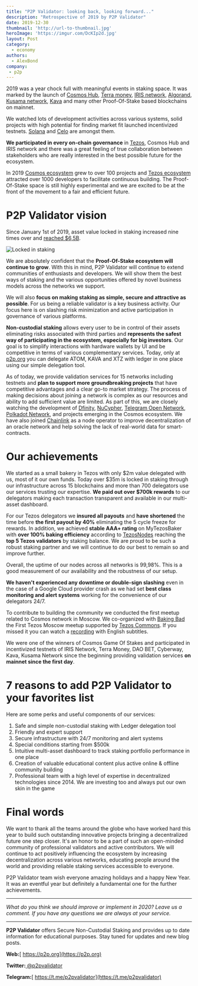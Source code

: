 ```yaml
---
title: "P2P Validator: looking back, looking forward..."
description: "Retrospective of 2019 by P2P Validator"
date: 2019-12-30
thumbnail: 'http://url-to-thumbnail.jpg'
heroImage: 'https://imgur.com/DcKIp2d.jpg'
layout: Post
category:
  - economy
authors:
  - AlexBond
company:
 - p2p
---
```


2019 was a year chock full with meaningful events in staking space. It was marked by the launch of [Cosmos Hub](https://hub.cosmos.network/), [Terra money](https://terra.money/), [IRIS network](https://www.irisnet.org/), [Algorand](https://www.algorand.com/), [Kusama network](https://kusama.network/), [Kava](https://www.kava.io/) and many other Proof-Of-Stake based blockchains on mainnet.

We watched lots of development activities across various systems, solid projects with high potential for finding market fit launched incentivized testnets. [Solana](https://solana.com/) and [Celo](https://celo.org/) are amongst them.

**We participated in every on-chain governance** in [Tezos](https://tezos.com/), Cosmos Hub and IRIS network and there was a great feeling of true collaboration between stakeholders who are really interested in the best possible future for the ecosystem.

In 2019 [Cosmos ecosystem](https://cosmonauts.world/) grew to over 100 projects and [Tezos ecosystem](https://tezosprojects.com/) attracted over 1000 developers to facilitate continuous building. The Proof-Of-Stake space is still highly experimental and we are excited to be at the front of the movement to a fair and efficient future.

# P2P Validator vision

Since January 1st of 2019, asset value locked in staking increased nine times over and [reached $6,5B](https://www.stakingrewards.com/global-charts).

![Locked in staking](https://imgur.com/5g7NdjQ.jpg)

[^Pic. 1]: Data from stakingrewards.com

We are absolutely confident that the **Proof-Of-Stake ecosystem will continue to grow**. With this in mind, P2P Validator will continue to extend communities of enthusiasts and developers. We will show them the best ways of staking and the various opportunities offered by novel business models across the networks we support.

We will also **focus on making staking as simple, secure and attractive as possible**. For us being a reliable validator is a key business activity. Our focus here is on slashing risk minimization and active participation in governance of various platforms.

**Non-custodial staking** allows every user to be in control of their assets eliminating risks associated with third parties and **represents the safest way of participating in the ecosystem, especially for big investors**. Our goal is to simplify interactions with hardware wallets by UI and be competitive in terms of various complementary services. Today, only at [p2p.org](https://p2p.org) you can delegate ATOM, KAVA and XTZ with ledger in one place using our simple delegation tool.

As of today, we provide validation services for 15 networks including testnets and **plan to support more groundbreaking projects** that have competitive advantages and a clear go-to market strategy. The process of making decisions about joining a network is complex as our resources and ability to add sufficient value are limited. As part of this, we are closely watching the development of [Dfinity](https://dfinity.org/), [NuCypher](https://www.nucypher.com/), [Telegram Open Network](https://test.ton.org/tblkch.pdf), [Polkadot Network](https://polkadot.network/), and projects emerging in the Cosmos ecosystem. We have also joined [Chainlink](https://chain.link/) as a node operator to improve decentralization of an oracle network and help solving the lack of real-world data for smart-contracts.

# Our achievements

We started as a small bakery in Tezos with only $2m value delegated with us, most of it our own funds. Today over $35m is locked in staking through our infrastructure across 15 blockchains and more than 700 delegators use our services trusting our expertise. **We paid out over $700k rewards** to our delegators making each transaction transparent and available in our multi-asset dashboard. 

For our Tezos delegators we **insured all payouts** and **have shortened** the time before **the first payout by 40%** eliminating the 5 cycle freeze for rewards. In addition, we achieved **stable AAA+ rating** on MyTezosBaker with **over 100% baking efficiency** according to [TezosNodes](https://www.tezos-nodes.com/) reaching the **top 5 Tezos validators** by staking balance. We are proud to be such a robust staking partner and we will continue to do our best to remain so and improve further.

Overall, the uptime of our nodes across all networks is 99,98%. This is a good measurement of our availability and the robustness of our setup. 

**We haven't experienced any downtime or double-sign slashing** even in the case of a Google Cloud provider crash as we had set **best class monitoring and alert systems** working for the convenience of our delegators 24/7.

To contribute to building the community we conducted the first meetup related to Cosmos network in Moscow. We co-organized with [Baking Bad](https://baking-bad.org/) the First Tezos Moscow meetup supported by [Tezos Commons](https://tezoscommons.org/). If you missed it you can watch a [recording](https://www.youtube.com/channel/UC4O5M30Exrg1abhacOJKUVw) with English subtitles.

We were one of the winners of Cosmos Game Of Stakes and participated in incentivized testnets of IRIS Network, Terra Money, DAO BET, Cyberway, Kava, Kusama Network since the beginning providing validation services **on mainnet since the first day**. 

# 7 reasons to add P2P Validator to your favorites list

Here are some perks and useful components of our services:

1. Safe and simple non-custodial staking with Ledger delegation tool
2. Friendly and expert support
3. Secure infrastructure with 24/7 monitoring and alert systems
4. Special conditions starting from $500k
5. Intuitive multi-asset dashboard to track staking portfolio performance in one place
6. Creation of valuable educational content plus active online & offline community building 
7. Professional team with a high level of expertise in decentralized technologies since 2014. We are investing too and always put our own skin in the game  

# Final words

We want to thank all the teams around the globe who have worked hard this year to build such outstanding innovative projects bringing a decentralized future one step closer. It's an honor to be a part of such an open-minded community of professional validators and active contributors. We will continue to act positively influencing the ecosystem by increasing decentralization across various networks, educating people around the world and providing reliable staking services accessible to everyone.

P2P Validator team wish everyone amazing holidays and a happy New Year. It was an eventful year but definitely a fundamental one for the further achievements.

------

*What do you think we should improve or implement in 2020? Leave us a comment. If you have any questions we are always at your service.*

------

**P2P Validator** offers Secure Non-Custodial Staking and provides up to date information for educational purposes. Stay tuned for updates and new blog posts.

**Web:**[ https://p2p.org](https://p2p.org)

**Twitter:**[ @p2pvalidator](https://twitter.com/p2pvalidator)

**Telegram:**[ https://t.me/p2pvalidator](https://t.me/p2pvalidator)